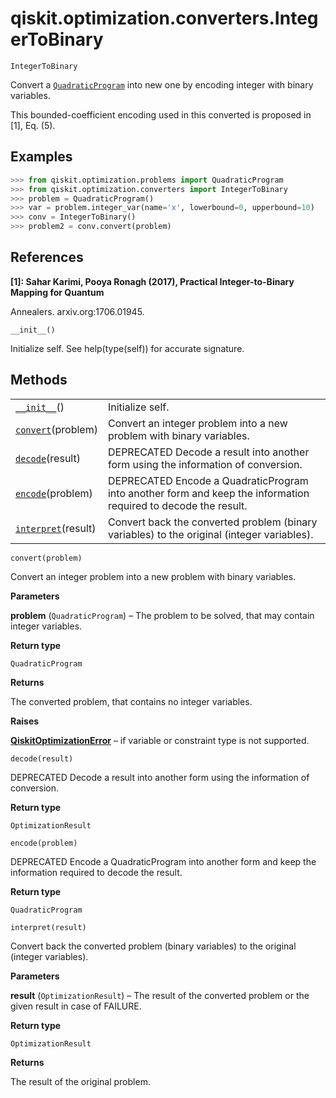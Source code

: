 <span id="qiskit-optimization-converters-integertobinary" />

# qiskit.optimization.converters.IntegerToBinary

<span id="undefined" />

`IntegerToBinary`

Convert a [`QuadraticProgram`](qiskit.optimization.problems.QuadraticProgram#qiskit.optimization.problems.QuadraticProgram "qiskit.optimization.problems.QuadraticProgram") into new one by encoding integer with binary variables.

This bounded-coefficient encoding used in this converted is proposed in \[1], Eq. (5).

## Examples

```python
>>> from qiskit.optimization.problems import QuadraticProgram
>>> from qiskit.optimization.converters import IntegerToBinary
>>> problem = QuadraticProgram()
>>> var = problem.integer_var(name='x', lowerbound=0, upperbound=10)
>>> conv = IntegerToBinary()
>>> problem2 = conv.convert(problem)
```

## References

**\[1]: Sahar Karimi, Pooya Ronagh (2017), Practical Integer-to-Binary Mapping for Quantum**

Annealers. arxiv.org:1706.01945.

<span id="undefined" />

`__init__()`

Initialize self. See help(type(self)) for accurate signature.

## Methods

|                                                                                                                                             |                                                                                                                |
| ------------------------------------------------------------------------------------------------------------------------------------------- | -------------------------------------------------------------------------------------------------------------- |
| [`__init__`](#qiskit.optimization.converters.IntegerToBinary.__init__ "qiskit.optimization.converters.IntegerToBinary.__init__")()          | Initialize self.                                                                                               |
| [`convert`](#qiskit.optimization.converters.IntegerToBinary.convert "qiskit.optimization.converters.IntegerToBinary.convert")(problem)      | Convert an integer problem into a new problem with binary variables.                                           |
| [`decode`](#qiskit.optimization.converters.IntegerToBinary.decode "qiskit.optimization.converters.IntegerToBinary.decode")(result)          | DEPRECATED Decode a result into another form using the information of conversion.                              |
| [`encode`](#qiskit.optimization.converters.IntegerToBinary.encode "qiskit.optimization.converters.IntegerToBinary.encode")(problem)         | DEPRECATED Encode a QuadraticProgram into another form and keep the information required to decode the result. |
| [`interpret`](#qiskit.optimization.converters.IntegerToBinary.interpret "qiskit.optimization.converters.IntegerToBinary.interpret")(result) | Convert back the converted problem (binary variables) to the original (integer variables).                     |

<span id="undefined" />

`convert(problem)`

Convert an integer problem into a new problem with binary variables.

**Parameters**

**problem** (`QuadraticProgram`) – The problem to be solved, that may contain integer variables.

**Return type**

`QuadraticProgram`

**Returns**

The converted problem, that contains no integer variables.

**Raises**

[**QiskitOptimizationError**](qiskit.optimization.QiskitOptimizationError#qiskit.optimization.QiskitOptimizationError "qiskit.optimization.QiskitOptimizationError") – if variable or constraint type is not supported.

<span id="undefined" />

`decode(result)`

DEPRECATED Decode a result into another form using the information of conversion.

**Return type**

`OptimizationResult`

<span id="undefined" />

`encode(problem)`

DEPRECATED Encode a QuadraticProgram into another form and keep the information required to decode the result.

**Return type**

`QuadraticProgram`

<span id="undefined" />

`interpret(result)`

Convert back the converted problem (binary variables) to the original (integer variables).

**Parameters**

**result** (`OptimizationResult`) – The result of the converted problem or the given result in case of FAILURE.

**Return type**

`OptimizationResult`

**Returns**

The result of the original problem.

